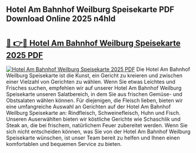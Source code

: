 ## Hotel Am Bahnhof Weilburg Speisekarte PDF Download Online 2025 n4hld

# <h2><a href="http://gc7pknx.nevu.top/?p=Hotel+Am+Bahnhof+Weilburg+Speisekarte">🔗 👉🔴 Hotel Am Bahnhof Weilburg Speisekarte 2025 PDF</a></h2>

[![Hotel Am Bahnhof Weilburg Speisekarte 2025 PDF](https://i.imgur.com/dBaPXMq.png)](http://gc7pknx.nevu.top/?p=Hotel+Am+Bahnhof+Weilburg+Speisekarte)
Die Hotel Am Bahnhof Weilburg Speisekarte ist die Kunst, ein Gericht zu kreieren und zwischen einer Vielzahl von Gerichten zu wählen. Wenn Sie etwas Leichtes und Frisches suchen, empfehlen wir auf unserer Hotel Am Bahnhof Weilburg Speisekarte unseren Salatbereich, in dem Sie aus frischen Gemüse- und Obstsalaten wählen können. Für diejenigen, die Fleisch lieben, bieten wir eine umfangreiche Auswahl an Gerichten auf der Hotel Am Bahnhof Weilburg Speisekarte an: Rindfleisch, Schweinefleisch, Huhn und Fisch. Unseren Auserwählten bieten wir köstliche Gerichte wie Schaschlik und Steak an, die bei frischem, natürlichem Feuer zubereitet werden. Wenn Sie sich nicht entscheiden können, was Sie von der Hotel Am Bahnhof Weilburg Speisekarte wünschen, ist unser Team bereit zu helfen und Ihnen einen komfortablen und bequemen Service zu bieten.
